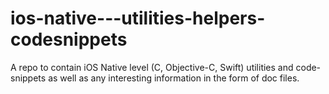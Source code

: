 # ios-native---utilities-helpers-codesnippets
A repo to contain iOS Native level (C, Objective-C, Swift) utilities and code-snippets as well as any interesting information in the form of doc files. 
